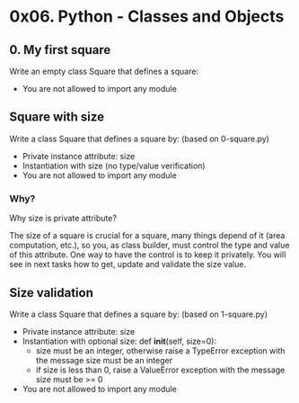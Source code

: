 # 0x06. Python - Classes and Objects

## 0. My first square
Write an empty class Square that defines a square:
- You are not allowed to import any module 

## Square with size
Write a class Square that defines a square by: (based on 0-square.py)

- Private instance attribute: size
- Instantiation with size (no type/value verification)
- You are not allowed to import any module
### Why?
Why size is private attribute?

The size of a square is crucial for a square, many things depend of it (area computation, etc.), so you, as class builder, must control the type and value of this attribute. One way to have the control is to keep it privately. You will see in next tasks how to get, update and validate the size value.

## Size validation
Write a class Square that defines a square by: (based on 1-square.py)

- Private instance attribute: size
- Instantiation with optional size: def __init__(self, size=0):
  - size must be an integer, otherwise raise a TypeError exception with the message size must be an integer
  - if size is less than 0, raise a ValueError exception with the message size must be >= 0
- You are not allowed to import any module
